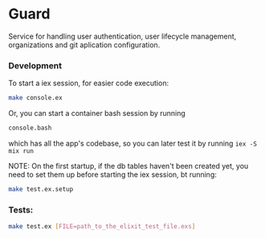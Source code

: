 # Guard

Service for handling user authentication, user lifecycle management, organizations and git aplication configuration.

### Development

To start a iex session, for easier code execution:

``` bash
make console.ex
```

Or, you can start a container bash session by running

``` bash
console.bash
```

which has all the app's codebase, so you can later test it by running `iex -S mix run`

NOTE: On the first startup, if the db tables haven't been created yet, you need to set them up before starting the iex session, bt running:

``` bash
make test.ex.setup
```

### Tests:

``` bash
make test.ex [FILE=path_to_the_elixit_test_file.exs]
```
